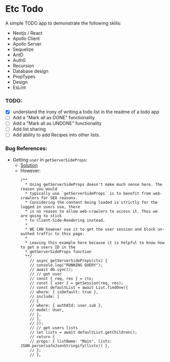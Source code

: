 # Etc Todo

A simple TODO app to demonstrate the following skills:

- Nextjs / React
- Apollo Client
- Apollo Server
- Sequelize
- AntD
- Auth0
- Recursion
- Database design
- PropTypes
- Design
- EsLint

### TODO:

- [x] understand the irony of writing a todo list in the readme of a todo app
- [ ] Add a "Mark all as DONE" functionality
- [ ] Add a "Mark all as UNDONE" functionality
- [ ] Add list sharing
- [ ] Add ability to add Recipes into other lists.

### Bug References:

- Getting `user` in `getServerSideProps`:
  - [Solution](https://github.com/auth0/nextjs-auth0/issues/368#issuecomment-820787744)
  - However:
    ```
    /**
      * Using getServerSideProps doesn't make much sense here. The reason you would
      * typically use `getServerSideProps` is to benefit from web-crawlers for SEO reasons.
      * Considering the content being loaded is strictly for the logged in users use, there
      * is no reason to allow web-crawlers to access it. Thus we are going to stick
      * to Client-Side-Rendering instead.
      *
      * WE CAN however use it to get the user session and block un-authed traffic to this page.
      *
      * Leaving this example here because it is helpful to know how to get a users ID in the
      * getServerSideProps function
      **/
        // async getServerSideProps(ctx) {
        // console.log("RUNNING QUERY");
        // await db.sync();
        // // get user
        // const { req, res } = ctx;
        // const { user } = getSession(req, res);
        // const defaultList = await List.findOne({
        // where: { isDefault: true },
        // include: [
        // {
        // where: { auth0Id: user.sub },
        // model: User,
        // },
        // ],
        // });
        // // get users lists
        // let lists = await defaultList.getChildren();
        // return {
        // props: { listName: "Main", lists: JSON.parse(safeJsonStringify(lists)) },
        // };
        // },
    ```
